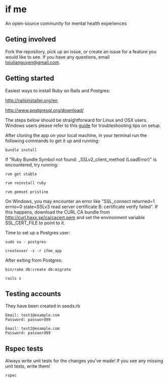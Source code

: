 if me
=====

An open-source community for mental health experiences

Geting involved
---------------

Fork the repository, pick up an issue, or create an issue for a feature you would like to see. If you have any questions, email tojulianguyen@gmail.com.

Getting started
---------------

Easiest ways to install Ruby on Rails and Postgres:

http://railsinstaller.org/en

http://www.postgresql.org/download/

The steps below should be straightforward for Linux and OSX users. Windows users please refer to this [guide](https://gist.github.com/KelseyDH/11198922) for troubleshooting tips on setup.

After cloning the app on your local machine, in your terminal run the following commands to get it up and running:

```
bundle install
```

If "Ruby Bundle Symbol not found: _SSLv2_client_method (LoadError)" is encountered, try running:

```
rvm get stable
```

```
rvm reinstall ruby
```

```
rvm gemset pristine
```

On Windows, you may encounter an error like "SSL_connect returned=1 errno=0 state=SSLv3 read server certificate B: certificate verify failed".  If this happens, download the CURL CA bundle from http://curl.haxx.se/ca/cacert.pem and set the environment variable SSL_CERT_FILE to point to it.

Time to set up a Postgres user:

```
sudo su - postgres
```

```
createuser -s -r ifme_app
````

After exiting from Postgres:

```
bin/rake db:create db:migrate
```

```
rails s
```

Testing accounts
-----------------

They have been created in seeds.rb

```
Email: test1@example.com
Password: password99
```

```
Email: test2@example.com
Password: password99
```

Rspec tests
------------

Always write unit tests for the changes you've made! If you see any missing unit tests, write them!

```
rspec
```
